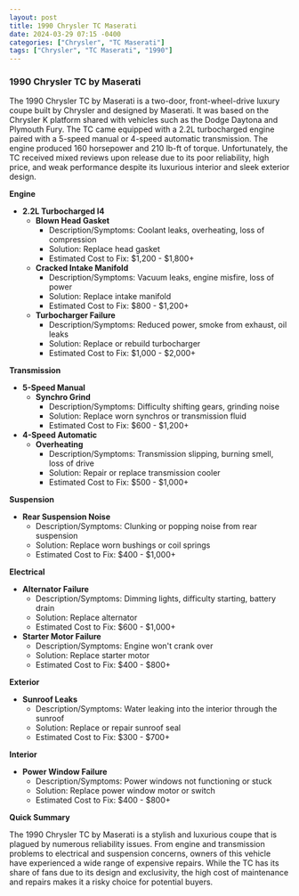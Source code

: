 ```yaml
---
layout: post
title: 1990 Chrysler TC Maserati
date: 2024-03-29 07:15 -0400
categories: ["Chrysler", "TC Maserati"]
tags: ["Chrysler", "TC Maserati", "1990"]
---
```

### 1990 Chrysler TC by Maserati

The 1990 Chrysler TC by Maserati is a two-door, front-wheel-drive luxury coupe built by Chrysler and designed by Maserati. It was based on the Chrysler K platform shared with vehicles such as the Dodge Daytona and Plymouth Fury. The TC came equipped with a 2.2L turbocharged engine paired with a 5-speed manual or 4-speed automatic transmission. The engine produced 160 horsepower and 210 lb-ft of torque. Unfortunately, the TC received mixed reviews upon release due to its poor reliability, high price, and weak performance despite its luxurious interior and sleek exterior design. 

**Engine**

* **2.2L Turbocharged I4**
    * **Blown Head Gasket**
        * Description/Symptoms: Coolant leaks, overheating, loss of compression
        * Solution: Replace head gasket
        * Estimated Cost to Fix: $1,200 - $1,800+
    * **Cracked Intake Manifold**
        * Description/Symptoms: Vacuum leaks, engine misfire, loss of power
        * Solution: Replace intake manifold
        * Estimated Cost to Fix: $800 - $1,200+
    * **Turbocharger Failure**
        * Description/Symptoms: Reduced power, smoke from exhaust, oil leaks
        * Solution: Replace or rebuild turbocharger
        * Estimated Cost to Fix: $1,000 - $2,000+

**Transmission**

* **5-Speed Manual**
    * **Synchro Grind**
        * Description/Symptoms: Difficulty shifting gears, grinding noise
        * Solution: Replace worn synchros or transmission fluid
        * Estimated Cost to Fix: $600 - $1,200+
* **4-Speed Automatic**
    * **Overheating**
        * Description/Symptoms: Transmission slipping, burning smell, loss of drive
        * Solution: Repair or replace transmission cooler
        * Estimated Cost to Fix: $500 - $1,000+

**Suspension**

* **Rear Suspension Noise**
    * Description/Symptoms: Clunking or popping noise from rear suspension
    * Solution: Replace worn bushings or coil springs
    * Estimated Cost to Fix: $400 - $1,000+

**Electrical**

* **Alternator Failure**
    * Description/Symptoms: Dimming lights, difficulty starting, battery drain
    * Solution: Replace alternator
    * Estimated Cost to Fix: $600 - $1,000+
* **Starter Motor Failure**
    * Description/Symptoms: Engine won't crank over
    * Solution: Replace starter motor
    * Estimated Cost to Fix: $400 - $800+

**Exterior**

* **Sunroof Leaks**
    * Description/Symptoms: Water leaking into the interior through the sunroof
    * Solution: Replace or repair sunroof seal
    * Estimated Cost to Fix: $300 - $700+

**Interior**

* **Power Window Failure**
    * Description/Symptoms: Power windows not functioning or stuck
    * Solution: Replace power window motor or switch
    * Estimated Cost to Fix: $400 - $800+

**Quick Summary**

The 1990 Chrysler TC by Maserati is a stylish and luxurious coupe that is plagued by numerous reliability issues. From engine and transmission problems to electrical and suspension concerns, owners of this vehicle have experienced a wide range of expensive repairs. While the TC has its share of fans due to its design and exclusivity, the high cost of maintenance and repairs makes it a risky choice for potential buyers.
